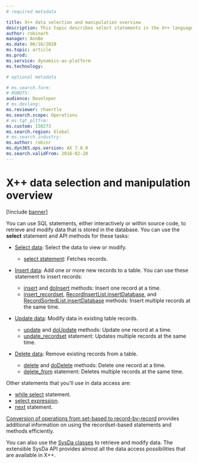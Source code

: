 ```yaml
---
# required metadata

title: X++ data selection and manipulation overview
description: This topic describes select statements in the X++ language.
author: robinarh
manager: AnnBe
ms.date: 06/16/2020
ms.topic: article
ms.prod:
ms.service: dynamics-ax-platform
ms.technology:

# optional metadata

# ms.search.form:
# ROBOTS:
audience: Developer
# ms.devlang:
ms.reviewer: rhaertle
ms.search.scope: Operations
# ms.tgt_pltfrm:
ms.custom: 150273
ms.search.region: Global
# ms.search.industry:
ms.author: robinr
ms.dyn365.ops.version: AX 7.0.0
ms.search.validFrom: 2016-02-28
---
```


# X++ data selection and manipulation overview

[!include [banner](../../includes/banner.md)]

You can use SQL statements, either interactively or within source code, to retrieve and modify data that is stored in the database. You can use the **select** statement and API methods for these tasks:

- [Select data](xpp-select.md): Select the data to view or modify.

    - [select statement](xpp-select-statement.md): Fetches records.

- [Insert data](xpp-insert.md): Add one or more new records to a table. You can use these statement to insert records:

    - [insert](xpp-insert.md#insert-method) and [doInsert](xpp-insert.md#do-insert-method) methods: Insert one record at a time.
    - [insert\_recordset](xpp-insert.md#insert-recordset-statement), [RecordInsertList.insertDatabase](../system-classes/recordinsertlist-class.md#method-insertdatabase), and [RecordSortedList.insertDatabase](../system-classes/recordsortedlist-class.md#method-insertdatabase) methods: Insert multiple records at the same time.

- [Update data](xpp-update.md): Modify data in existing table records.

    - [update](xpp-update.md#update-method) and [doUpdate](xpp-update.md#do-update-method) methods: Update one record at a time.
    - [update\_recordset](xpp-update.md#update-recordset-statement) statement: Updates multiple records at the same time.

- [Delete data](xpp-delete.md): Remove existing records from a table.

    - [delete](xpp-delete.md#delete-method) and [doDelete](xpp-delete.md#do-delete-method) methods: Delete one record at a time.
    - [delete\_from](xpp-delete.md#delete-from-statement) statement: Deletes multiple records at the same time.

Other statements that you'll use in data access are:

- [while select](xpp-while-select.md) statement.
- [select expression](xpp-select-expression.md).
- [next](xpp-select.md) statement.

[Conversion of operations from set-based to record-by-record](xpp-data-perf.md) provides additional information on using the recordset-based statements and methods efficiently.

You can also use the [SysDa classes](../sysda.md) to retrieve and modify data. The extensible SysDa API provides almost all the data access possibilities that are available in X++.
